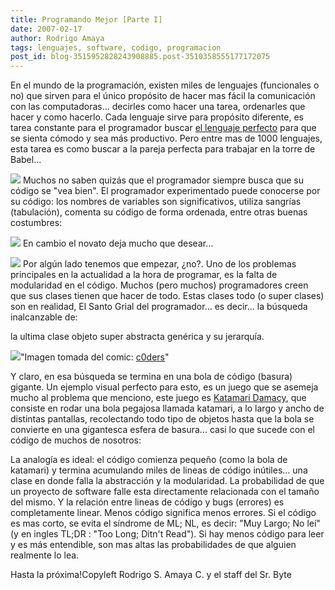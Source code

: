 ```yaml
---
title: Programando Mejor [Parte I]
date: 2007-02-17
author: Rodrigo Amaya
tags: lenguajes, software, codigo, programacion
post_id: blog-3515952828243908885.post-3510358555177172075
---
```


En el mundo de la programación, existen miles de lenguajes (funcionales o
      no) que sirven para el único propósito de hacer mas fácil la comunicación con las
      computadoras... decirles como hacer una tarea, ordenarles que hacer y como hacerlo. Cada
      lenguaje sirve para propósito diferente, es tarea constante para el programador buscar [el lenguaje perfecto](http://rodrigoamaya.blogspot.com/2007/01/el-lenguaje-de-programacion-perfecto.html) para que se sienta cómodo y sea más productivo. Pero entre mas de
      1000 lenguajes, esta tarea es como buscar a la pareja perfecta para trabajar en la torre de
      Babel...

[![](http://bp3.blogger.com/_ayvorITawE4/RdcMZqSA-AI/AAAAAAAAAHs/Z81B9wSjLj8/s200/babel.jpg)](http://bp3.blogger.com/_ayvorITawE4/RdcMZqSA-AI/AAAAAAAAAHs/Z81B9wSjLj8/s1600-h/babel.jpg)
Muchos
      no saben quizás que el programador siempre busca que su código se "vea bien".
El
      programador experimentado puede conocerse por su código: los nombres de variables son
      significativos, utiliza sangrías (tabulación), comenta su código de forma ordenada, entre
      otras buenas costumbres:

![](http://bp1.blogger.com/_ayvorITawE4/RdcYDKSA-BI/AAAAAAAAAH0/VR4xe_c8YSc/s1600/codepro.jpg)
En cambio el
      novato deja mucho que desear...

![](http://bp2.blogger.com/_ayvorITawE4/RdcYVaSA-CI/AAAAAAAAAH8/qDu57i4f6qA/s400/codenewbie.jpg)
Por algún lado
      tenemos que empezar, ¿no?.
Uno de los problemas principales en la actualidad a la
      hora de programar, es la falta de modularidad en el código. Muchos (pero muchos) programadores
      creen que sus clases tienen que hacer de todo. Estas clases todo (o super clases) son en
      realidad, El Santo Grial del programador... es decir... la búsqueda inalcanzable de:

la ultima clase objeto super abstracta genérica y su
      jerarquía.

[![](http://bp0.blogger.com/_ayvorITawE4/Rdcah6SA-DI/AAAAAAAAAIE/ibuLQ_9qlEo/s400/character3.jpg)](http://bp0.blogger.com/_ayvorITawE4/Rdcah6SA-DI/AAAAAAAAAIE/ibuLQ_9qlEo/s1600-h/character3.jpg)"Imagen tomada del comic:
      [c0ders](http://www.pello.info/coders/characters.html)"

Y claro, en
      esa búsqueda se termina en una bola de código (basura) gigante.
Un ejemplo visual
      perfecto para esto, es un juego que se asemeja mucho al problema que menciono, este juego es
      [Katamari Damacy](http://es.wikipedia.org/wiki/Katamari_Damacy), que
      consiste en rodar una bola pegajosa llamada katamari, a lo largo y ancho de distintas
      pantallas, recolectando todo tipo de objetos hasta que la bola se convierte en una gigantesca
      esfera de basura... casi lo que sucede con el código de muchos de nosotros:

La analogía es ideal: el código
      comienza pequeño (como la bola de katamari) y termina acumulando miles de lineas de código
      inútiles... una clase en donde falla la abstracción y la modularidad. La probabilidad de que
      un proyecto de software falle esta directamente relacionada con el tamaño del mismo. Y la
      relación entre lineas de código y bugs (errores) es completamente linear. Menos código
      significa menos errores. Si el código es mas corto, se evita el síndrome de
ML; NL, es decir: "Muy Largo; No
      leí"
(y en ingles
      TL;DR : "Too Long; Ditn't
      Read").
Si hay menos código para leer y es más entendible, son mas
      altas las probabilidades de que alguien realmente lo
      lea.

Hasta la próxima!Copyleft
      Rodrigo S. Amaya C. y el staff del Sr. Byte